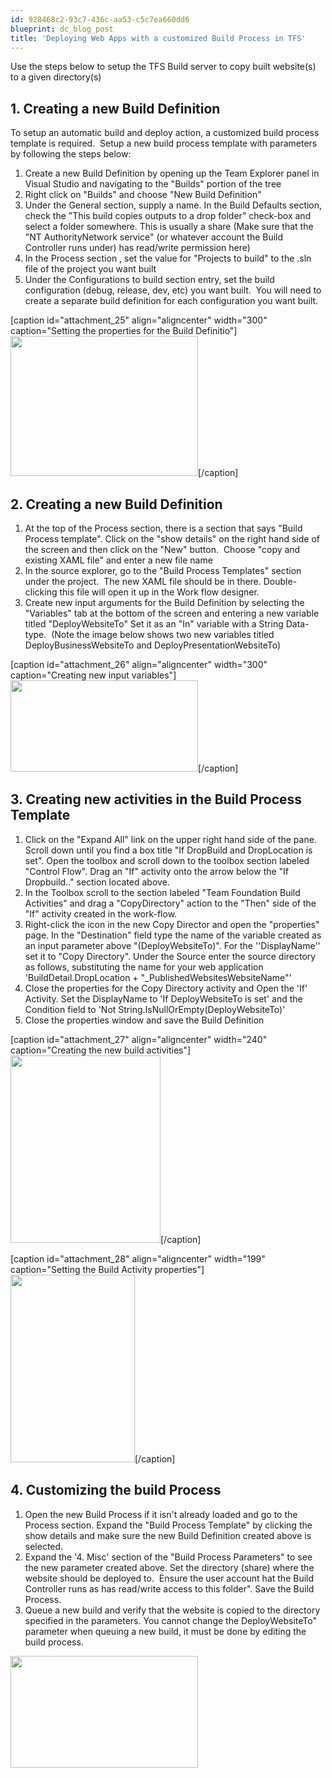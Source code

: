 ```yaml
---
id: 928468c2-93c7-436c-aa53-c5c7ea660dd6
blueprint: dc_blog_post
title: 'Deploying Web Apps with a customized Build Process in TFS'
---
```

Use the steps below to setup the TFS Build server to copy built website(s) to a given directory(s)
<h2>1. Creating a new Build Definition</h2>
To setup an automatic build and deploy action, a customized build process template is required.  Setup a new build process template with parameters by following the steps below:
<ol>
	<li>Create a new Build Definition by opening up the Team Explorer panel in Visual Studio and navigating to the "Builds" portion of the tree</li>
	<li>Right click on "Builds" and choose "New Build Definition"</li>
	<li>Under the General section, supply a name. In the Build Defaults section, check the "This build copies outputs to a drop folder" check-box and select a folder somewhere. This is usually a share (Make sure that the "NT AuthorityNetwork service" (or whatever account the Build Controller runs under) has read/write permission here)</li>
	<li>In the Process section , set the value for "Projects to build" to the .sln file of the project you want built</li>
	<li>Under the Configurations to build section entry, set the build configuration (debug, release, dev, etc) you want built.  You will need to create a separate build definition for each configuration you want built.</li>
</ol>
[caption id="attachment_25" align="aligncenter" width="300" caption="Setting the properties for the Build Definitio"]<a href="http://infometrix.ca/wp-content/uploads/2010/09/TFS1.gif"><img class="size-medium wp-image-25" title="Setting the properties for the Build Definition" src="http://infometrix.ca/wp-content/uploads/2010/09/TFS1-300x224.gif" alt="" width="300" height="224" /></a>[/caption]
<h2>2. Creating a new Build Definition</h2>
<ol>
	<li>At the top of the Process section, there is a section that says "Build Process template". Click on the "show details" on the right hand side of the screen and then click on the "New" button.  Choose "copy and existing XAML file" and enter a new file name</li>
	<li>In the source explorer, go to the "Build Process Templates" section under the project.  The new XAML file should be in there. Double-clicking this file will open it up in the Work flow designer.</li>
	<li>Create new input arguments for the Build Definition by selecting the "Variables" tab at the bottom of the screen and entering a new variable titled "DeployWebsiteTo" Set it as an "In" variable with a String Data-type.  (Note the image below shows two new variables titled DeployBusinessWebsiteTo and DeployPresentationWebsiteTo)</li>
</ol>
[caption id="attachment_26" align="aligncenter" width="300" caption="Creating new input variables"]<a href="http://infometrix.ca/wp-content/uploads/2010/09/TFS1a.gif"><img class="size-medium wp-image-26" title="Creating new input variables" src="http://infometrix.ca/wp-content/uploads/2010/09/TFS1a-300x146.gif" alt="" width="300" height="146" /></a>[/caption]
<h2>3. Creating new activities in the Build Process Template</h2>
<ol>
	<li>Click on the "Expand All" link on the upper right hand side of the pane. Scroll down until you find a box title "If DropBuild and DropLocation is set". Open the toolbox and scroll down to the toolbox section labeled "Control Flow". Drag an "If" activity onto the arrow below the "If Dropbuild.." section located above.</li>
	<li>In the Toolbox scroll to the section labeled "Team Foundation Build Activities" and drag a "CopyDirectory" action to the "Then" side of the "If" activity created in the work-flow.</li>
	<li>Right-click the icon in the new Copy Director and open the "properties" page. In the "Destination" field type the name of the variable created as an input parameter above "(DeployWebsiteTo)". For the ''DisplayName'' set it to "Copy Directory". Under the Source enter the source directory as follows, substituting the name for your web application 'BuildDetail.DropLocation + "_PublishedWebsitesWebsiteName"'</li>
	<li>Close the properties for the Copy Directory activity and Open the 'If' Activity. Set the DisplayName to 'If DeployWebsiteTo is set' and the Condition field to 'Not String.IsNullOrEmpty(DeployWebsiteTo)'</li>
	<li>Close the properties window and save the Build Definition</li>
</ol>
[caption id="attachment_27" align="aligncenter" width="240" caption="Creating the new build activities"]<a href="http://infometrix.ca/wp-content/uploads/2010/09/TFS2.gif"><img class="size-medium wp-image-27" title="Creating the new build activities" src="http://infometrix.ca/wp-content/uploads/2010/09/TFS2-240x300.gif" alt="" width="240" height="300" /></a>[/caption]

[caption id="attachment_28" align="aligncenter" width="199" caption="Setting the Build Activity properties"]<a href="http://infometrix.ca/wp-content/uploads/2010/09/TFS3.gif"><img class="size-medium wp-image-28" title="Setting the Build Activity properties" src="http://infometrix.ca/wp-content/uploads/2010/09/TFS3-199x300.gif" alt="" width="199" height="300" /></a>[/caption]
<h2>4. Customizing the build Process</h2>
<ol>
	<li>Open the new Build Process if it isn't already loaded and go to the Process section. Expand the "Build Process Template" by clicking the show details and make sure the new Build Definition created above is selected.</li>
	<li>Expand the '4. Misc' section of the "Build Process Parameters" to see the new parameter created above. Set the directory (share) where the website should be deployed to.  Ensure the user account hat the Build Controller runs as has read/write access to this folder". Save the Build Process.</li>
	<li>Queue a new build and verify that the website is copied to the directory specified in the parameters. You cannot change the DeployWebsiteTo" parameter when queuing a new build, it must be done by editing the build process.</li>
</ol>
<a href="http://infometrix.ca/wp-content/uploads/2010/09/TFS4a.gif"><img class="aligncenter size-medium wp-image-29" title="Setting the Build Process parameters" src="http://infometrix.ca/wp-content/uploads/2010/09/TFS4a-300x179.gif" alt="" width="300" height="179" /></a>